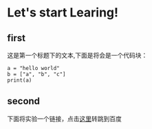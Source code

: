 # Let's start Learing!

## first
这是第一个标题下的文本,下面是将会是一个代码块：
```
a = "hello world"
b = ["a", "b", "c"]
print(a)
```



## second
下面将实验一个链接，点击[这里](www.baidu.com)转跳到百度
